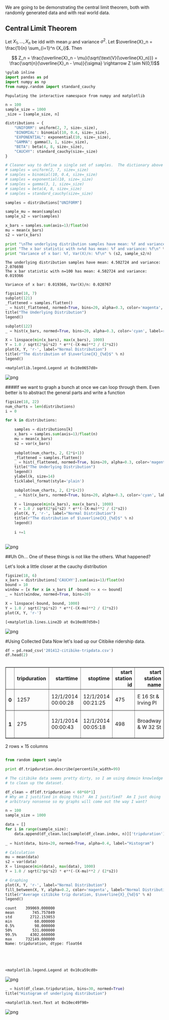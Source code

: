 
We are going to be demonstrating the central limit theorem, both with randomly generated data and with real world data.

## Central Limit Theorem

Let $X_1,...,X_n$ be idd with mean $\mu$ and variance $\sigma^2$.  Let $\overline{X}_n = \frac{1}{n} \sum_{i=1}^n {X_i}$.  Then

$$ Z_n = \frac{\overline{X}_n - \mu}{\sqrt{\text{V}(\overline{X}_n)}} = \frac{\sqrt{n}(\overline{X}_n - \mu)}{\sigma} \rightarrow Z \sim N(0,1)$$




```python
%pylab inline
import pandas as pd
import numpy as np
from numpy.random import standard_cauchy
```

    Populating the interactive namespace from numpy and matplotlib



```python
n = 100
sample_size = 1000
_size = [sample_size, n]

distributions = {
    "UNIFORM": uniform(2, 7, size=_size),
    "BINOMIAL": binomial(10, 0.4, size=_size),
    "EXPONENTIAL": exponential(10, size=_size),
    "GAMMA": gamma(3, 1, size=_size),
    "BETA": beta(4, 8, size=_size),
    "CAUCHY": standard_cauchy(size=_size)
}

# Cleaner way to define a single set of samples.  The dictionary above is for graphing later.
# samples = uniform(2, 7, size=_size)
# samples = binomial(10, 0.4, size=_size)
# samples = exponential(10, size=_size)
# samples = gamma(3, 1, size=_size)
# samples = beta(4, 8, size=_size)
# samples = standard_cauchy(size=_size)

samples = distributions["UNIFORM"]

sample_mu = mean(samples)
sample_s2 = var(samples)

x_bars = samples.sum(axis=1)/float(n)
mu = mean(x_bars)
s2 = var(x_bars)

print "\nThe underlying distribution samples have mean: %f and variance: %f" % (sample_mu, sample_s2)
print "The x bar statistic with n=%d has mean: %f and variance: %f\n" % (n, mu, s2)
print "Variance of x bar: %f, Var(X)/n: %f\n" % (s2, sample_s2/n)
```

    
    The underlying distribution samples have mean: 4.502724 and variance: 2.076698
    The x bar statistic with n=100 has mean: 4.502724 and variance: 0.019366
    
    Variance of x bar: 0.019366, Var(X)/n: 0.020767
    



```python
figsize(18, 7)
subplot(121)
_flattened = samples.flatten()
_ = hist(_flattened, normed=True, bins=20, alpha=0.3, color='magenta', label="Histogram of distribution")
title("The Underlying Distribution")
legend()

subplot(122)
_ = hist(x_bars, normed=True, bins=20, alpha=0.3, color='cyan', label=r"Histogram  of $\overline{X}_{%d}$" % n)

X = linspace(min(x_bars), max(x_bars), 1000)
Y = 1.0 / sqrt(2*pi*s2) * e**(-(X-mu)**2 / (2*s2))
plot(X, Y, 'r-', label="Normal Distribution")
title(r"The distribution of $\overline{X}_{%d}$" % n)
legend()
```




    <matplotlib.legend.Legend at 0x10e0657d0>




![png](output_3_1.png)


####If we want to graph a bunch at once we can loop through them.  Even better is to abstract the general parts and write a function


```python
figsize(18, 22)
num_charts = len(distributions)
i = 0

for k in distributions:

    samples = distributions[k]
    x_bars = samples.sum(axis=1)/float(n)
    mu = mean(x_bars)
    s2 = var(x_bars)
    
    subplot(num_charts, 2, (2*i+1))
    _flattened = samples.flatten()
    _ = hist(_flattened, normed=True, bins=20, alpha=0.3, color='magenta', label="Histogram of distribution")
    title("The Underlying Distribution")
    legend()
    ylabel(k, size=14)
    ticklabel_format(style='plain')

    subplot(num_charts, 2, (2*i+2))
    _ = hist(x_bars, normed=True, bins=20, alpha=0.3, color='cyan', label=r"Histogram  of $\overline{X}_{%d}$" % n)

    X = linspace(min(x_bars), max(x_bars), 1000)
    Y = 1.0 / sqrt(2*pi*s2) * e**(-(X-mu)**2 / (2*s2))
    plot(X, Y, 'r-', label="Normal Distribution")
    title(r"The distribution of $\overline{X}_{%d}$" % n)
    legend()
    
    i +=1
    
```


![png](output_5_0.png)


##Uh Oh...
One of these things is not like the others.  What happened?

Let's look a little closer at the cauchy distribution


```python
figsize(18, 6)
x_bars = distributions['CAUCHY'].sum(axis=1)/float(n)
bound = 10
window = [x for x in x_bars if -bound <= x <= bound]
_ = hist(window, normed=True, bins=20)

X = linspace(-bound, bound, 1000)
Y = 1.0 / sqrt(2*pi*s2) * e**(-(X-mu)**2 / (2*s2))
plot(X, Y, 'r-')
```




    [<matplotlib.lines.Line2D at 0x10ed07d50>]




![png](output_7_1.png)


#Using Collected Data
Now let's load up our Citibike ridership data.


```python
df = pd.read_csv('201412-citibike-tripdata.csv')
df.head(2)
```




<div style="max-height:1000px;max-width:1500px;overflow:auto;">
<table border="1" class="dataframe">
  <thead>
    <tr style="text-align: right;">
      <th></th>
      <th>tripduration</th>
      <th>starttime</th>
      <th>stoptime</th>
      <th>start station id</th>
      <th>start station name</th>
      <th>start station latitude</th>
      <th>start station longitude</th>
      <th>end station id</th>
      <th>end station name</th>
      <th>end station latitude</th>
      <th>end station longitude</th>
      <th>bikeid</th>
      <th>usertype</th>
      <th>birth year</th>
      <th>gender</th>
    </tr>
  </thead>
  <tbody>
    <tr>
      <th>0</th>
      <td> 1257</td>
      <td> 12/1/2014 00:00:28</td>
      <td> 12/1/2014 00:21:25</td>
      <td> 475</td>
      <td> E 16 St &amp; Irving Pl</td>
      <td> 40.735243</td>
      <td>-73.987586</td>
      <td> 521</td>
      <td>      8 Ave &amp; W 31 St</td>
      <td> 40.750450</td>
      <td>-73.994811</td>
      <td> 16047</td>
      <td>   Customer</td>
      <td>  NaN</td>
      <td> 0</td>
    </tr>
    <tr>
      <th>1</th>
      <td>  275</td>
      <td> 12/1/2014 00:00:43</td>
      <td> 12/1/2014 00:05:18</td>
      <td> 498</td>
      <td>  Broadway &amp; W 32 St</td>
      <td> 40.748549</td>
      <td>-73.988084</td>
      <td> 546</td>
      <td> E 30 St &amp; Park Ave S</td>
      <td> 40.744449</td>
      <td>-73.983035</td>
      <td> 18472</td>
      <td> Subscriber</td>
      <td> 1988</td>
      <td> 2</td>
    </tr>
  </tbody>
</table>
<p>2 rows × 15 columns</p>
</div>




```python
from random import sample

print df.tripduration.describe(percentile_width=99)

# The citibike data seems pretty dirty, so I am using domain knowledge
# to clean up the dataset.

df_clean = df[df.tripduration < 60*60*1]
# Why am I justified in doing this?  Am I justified?  Am I just doing
# arbitrary nonsense so my graphs will come out the way I want?

n = 100
sample_size = 1000

data = []
for i in range(sample_size):
    data.append(df_clean.loc[sample(df_clean.index, n)]['tripduration'].mean())
    
_ = hist(data, bins=20, normed=True, alpha=0.4, label="Histogram")

# Calculation
mu = mean(data)
s2 = var(data)
X = linspace(min(data), max(data), 1000)
Y = 1.0 / sqrt(2*pi*s2) * e**(-(X-mu)**2 / (2*s2))

# Graphing
plot(X, Y, 'r-', label="Normal Distribution")
fill_between(X, Y, alpha=0.2, color='magenta', label="Normal Distribution")
title(r"Average citibike trip duration, $\overline{X}_{%d}$" % n)
legend()

```

    count    399069.000000
    mean        745.757849
    std        2712.153053
    min          60.000000
    0.5%         98.000000
    50%         531.000000
    99.5%      4302.660000
    max      732149.000000
    Name: tripduration, dtype: float64





    <matplotlib.legend.Legend at 0x10ca59cd0>




![png](output_10_2.png)



```python
_ = hist(df_clean.tripduration, bins=30, normed=True)
title("Histogram of underlying distribution")
```




    <matplotlib.text.Text at 0x10ec49f90>




![png](output_11_1.png)


